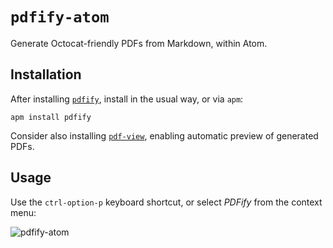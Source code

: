 # `pdfify-atom`

Generate Octocat-friendly PDFs from Markdown, within Atom.

## Installation

After installing [`pdfify`](https://github.com/swinton/pdfify), install in the usual way, or via `apm`:

```
apm install pdfify
```

Consider also installing [`pdf-view`](https://atom.io/packages/pdf-view), enabling automatic preview of generated PDFs.

## Usage

Use the `ctrl-option-p` keyboard shortcut, or select _PDFify_ from the context menu:

![pdfify-atom](https://cloud.githubusercontent.com/assets/27806/21529893/5d0cb33a-cd02-11e6-8284-f0d369bf1b26.gif)
